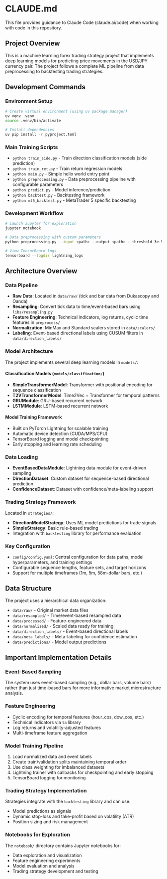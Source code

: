# CLAUDE.md

This file provides guidance to Claude Code (claude.ai/code) when working with code in this repository.

## Project Overview

This is a machine learning forex trading strategy project that implements deep learning models for predicting price movements in the USD/JPY currency pair. The project follows a complete ML pipeline from data preprocessing to backtesting trading strategies.

## Development Commands

### Environment Setup
```bash
# Create virtual environment (using uv package manager)
uv venv .venv
source .venv/bin/activate

# Install dependencies
uv pip install -r pyproject.toml
```

### Main Training Scripts
- `python train_side.py` - Train direction classification models (side prediction)
- `python train_ret.py` - Train return regression models  
- `python main.py` - Simple hello world entry point
- `python preprocessing.py` - Data preprocessing pipeline with configurable parameters
- `python predict.py` - Model inference/prediction
- `python backtest.py` - Backtesting framework
- `python mt5_backtest.py` - MetaTrader 5 specific backtesting

### Development Workflow
```bash
# Launch Jupyter for exploration
jupyter notebook

# Data preprocessing with custom parameters
python preprocessing.py --input <path> --output <path> --threshold 3e-5 --time_gap_tolerance 60

# View TensorBoard logs
tensorboard --logdir lightning_logs
```

## Architecture Overview

### Data Pipeline
- **Raw Data**: Located in `data/raw/` (tick and bar data from Dukascopy and Oanda)
- **Resampling**: Convert tick data to time/event-based bars using `libs/resampling.py`
- **Feature Engineering**: Technical indicators, log returns, cyclic time features in `preprocess/`
- **Normalization**: MinMax and Standard scalers stored in `data/scalers/`
- **Labeling**: Event-based directional labels using CUSUM filters in `data/direction_labels/`

### Model Architecture
The project implements several deep learning models in `models/`:

#### Classification Models (`models/classification/`)
- **SimpleTransformerModel**: Transformer with positional encoding for sequence classification
- **T2VTransformerModel**: Time2Vec + Transformer for temporal patterns
- **GRUModule**: GRU-based recurrent network
- **LSTMModule**: LSTM-based recurrent network

#### Model Training Framework
- Built on PyTorch Lightning for scalable training
- Automatic device detection (CUDA/MPS/CPU)  
- TensorBoard logging and model checkpointing
- Early stopping and learning rate scheduling

### Data Loading
- **EventBasedDataModule**: Lightning data module for event-driven sampling
- **DirectionDataset**: Custom dataset for sequence-based directional prediction
- **ConfidenceDataset**: Dataset with confidence/meta-labeling support

### Trading Strategy Framework
Located in `strategies/`:
- **DirectionModelStrategy**: Uses ML model predictions for trade signals
- **SimpleStrategy**: Basic rule-based trading
- Integration with `backtesting` library for performance evaluation

### Key Configuration
- `config/config.yaml`: Central configuration for data paths, model hyperparameters, and training settings
- Configurable sequence lengths, feature sets, and target horizons
- Support for multiple timeframes (1m, 5m, 58m-dollar bars, etc.)

## Data Structure

The project uses a hierarchical data organization:
- `data/raw/` - Original market data files
- `data/resampled/` - Time/event-based resampled data  
- `data/processed/` - Feature-engineered data
- `data/normalized/` - Scaled data ready for training
- `data/direction_labels/` - Event-based directional labels
- `data/meta_labels/` - Meta-labeling for confidence estimation
- `data/predictions/` - Model output predictions

## Important Implementation Details

### Event-Based Sampling
The system uses event-based sampling (e.g., dollar bars, volume bars) rather than just time-based bars for more informative market microstructure analysis.

### Feature Engineering
- Cyclic encoding for temporal features (hour_cos, dow_cos, etc.)
- Technical indicators via `ta` library
- Log returns and volatility-adjusted features
- Multi-timeframe feature aggregation

### Model Training Pipeline
1. Load normalized data and event labels
2. Create train/validation splits maintaining temporal order
3. Use class weighting for imbalanced datasets
4. Lightning trainer with callbacks for checkpointing and early stopping
5. TensorBoard logging for monitoring

### Trading Strategy Implementation
Strategies integrate with the `backtesting` library and can use:
- Model predictions as signals
- Dynamic stop-loss and take-profit based on volatility (ATR)
- Position sizing and risk management

### Notebooks for Exploration
The `notebook/` directory contains Jupyter notebooks for:
- Data exploration and visualization
- Feature engineering experiments  
- Model evaluation and analysis
- Trading strategy development and testing